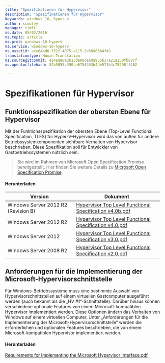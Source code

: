 ```yaml
---
title: "Spezifikationen für Hypervisor"
description: "Spezifikationen für Hypervisor"
keywords: windows 10, hyper-v
author: scooley
manager: timlt
ms.date: 05/02/2016
ms.topic: article
ms.prod: windows-10-hyperv
ms.service: windows-10-hyperv
ms.assetid: aee64ad0-752f-4075-a115-2d6b983b4f49
translationtype: Human Translation
ms.sourcegitcommit: e14ede0a2b13de08cea0a955b37a21a150fb88cf
ms.openlocfilehash: 82b5055c390ce6754403b4de571b4c75298ff462

---
```


# Spezifikationen für Hypervisor

## Funktionsspezifikation der obersten Ebene für Hypervisor

Mit der Funktionsspezifikation der obersten Ebene (Top-Level Functional Specification, TLFS) für Hyper-V-Hypervisor wird das von außen für andere Betriebssystemkomponenten sichtbare Verhalten von Hypervisor beschrieben. Diese Spezifikation soll für Entwickler von Gastbetriebssystemen nützlich sein.
  
> Sie wird im Rahmen von Microsoft Open Specification Promise bereitgestellt.  Hier finden Sie weitere Details zu [Microsoft Open Specification Promise](https://msdn.microsoft.com/en-us/openspecifications).  

#### Herunterladen
Version | Dokument
--- | ---
Windows Server 2012 R2 (Revision B) | [Hypervisor Top Level Functional Specification v4.0b.pdf](https://github.com/Microsoft/Virtualization-Documentation/raw/master/tlfs/Hypervisor%20Top%20Level%20Functional%20Specification%20v4.0b.pdf)
Windows Server 2012 R2 | [Hypervisor Top Level Functional Specification v4.0.pdf](https://github.com/Microsoft/Virtualization-Documentation/raw/master/tlfs/Hypervisor%20Top%20Level%20Functional%20Specification%20v4.0.pdf)
Windows Server 2012 | [Hypervisor Top Level Functional Specification v3.0.pdf](https://github.com/Microsoft/Virtualization-Documentation/raw/master/tlfs/Hypervisor%20Top%20Level%20Functional%20Specification%20v3.0.pdf)
Windows Server 2008 R2 | [Hypervisor Top Level Functional Specification v2.0.pdf](https://github.com/Microsoft/Virtualization-Documentation/raw/master/tlfs/Hypervisor%20Top%20Level%20Functional%20Specification%20v2.0.pdf)

## Anforderungen für die Implementierung der Microsoft-Hypervisorschnittstelle

Für Windows-Betriebssysteme muss eine bestimmte Auswahl von Hypervisorschnittstellen auf einem virtuellen Gastcomputer ausgeführt werden (auch bekannt als die „HV #1“-Schnittstelle). Darüber hinaus können verschiedene optionale Features von einem Microsoft-kompatiblen Hypervisor implementiert werden. Diese Optionen ändern das Verhalten von Windows auf einem virtuellen Computer. Unter „Anforderungen für die Implementierung der Microsoft-Hypervisorschnittstelle“ werden die erforderlichen und optionalen Features beschrieben, die von einem Microsoft-kompatiblen Hypervisor implementiert werden.

#### Herunterladen

[Requirements for Implementing the Microsoft Hypervisor Interface.pdf](https://github.com/Microsoft/Virtualization-Documentation/raw/master/tlfs/Requirements%20for%20Implementing%20the%20Microsoft%20Hypervisor%20Interface.pdf)


<!--HONumber=Jun16_HO4-->


